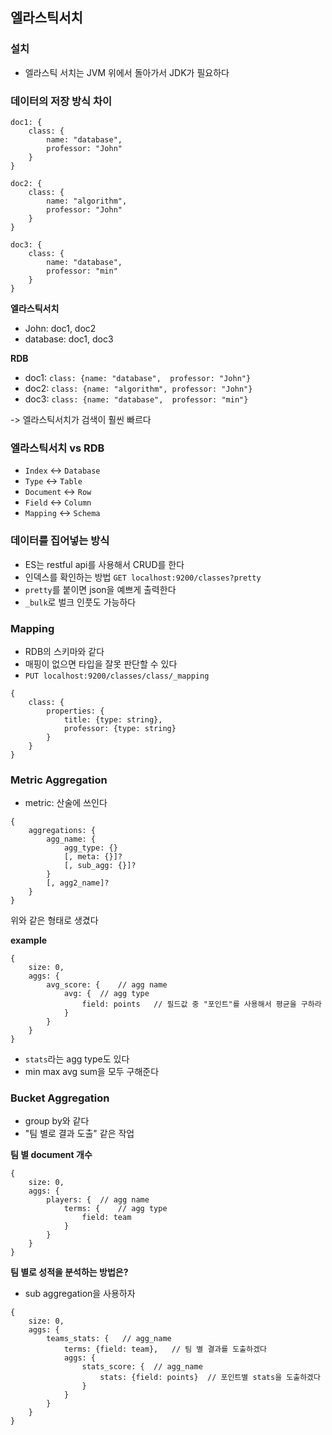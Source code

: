 ## 엘라스틱서치

### 설치 

- 엘라스틱 서치는 JVM 위에서 돌아가서 JDK가 필요하다

### 데이터의 저장 방식 차이

```
doc1: {
	class: {
		name: "database",
		professor: "John"
	}
}

doc2: {
	class: {
		name: "algorithm",
		professor: "John"
	}
}

doc3: {
	class: {
		name: "database",
		professor: "min"
	}
}
```

**엘라스틱서치**
- John: doc1, doc2
- database: doc1, doc3

**RDB**
- doc1: `class: {name: "database",	professor: "John"}`
- doc2: `class: {name: "algorithm",	professor: "John"}`
- doc3: `class: {name: "database",	professor: "min"}`

-> 엘라스틱서치가 검색이 훨씬 빠르다

### 엘라스틱서치 vs RDB

- `Index` <-> `Database`
- `Type` <-> `Table`
- `Document` <-> `Row`
- `Field` <-> `Column`
- `Mapping` <-> `Schema`

### 데이터를 집어넣는 방식

- ES는 restful api를 사용해서 CRUD를 한다
- 인덱스를 확인하는 방법 `GET localhost:9200/classes?pretty`
- `pretty`를 붙이면 json을 예쁘게 출력한다
- `_bulk`로 벌크 인풋도 가능하다

### Mapping

- RDB의 스키마와 같다
- 매핑이 없으면 타입을 잘못 판단할 수 있다
- `PUT localhost:9200/classes/class/_mapping`

```
{
	class: {
		properties: {
			title: {type: string},
			professor: {type: string}
		}
	}
}
```

### Metric Aggregation

- metric: 산술에 쓰인다

```
{
	aggregations: {
		agg_name: {
			agg_type: {}
			[, meta: {}]?
			[, sub_agg: {}]?
		}
		[, agg2_name]?
	}
}
```
위와 같은 형태로 생겼다

**example**

```
{
	size: 0,
	aggs: {	
		avg_score: {	// agg name
			avg: {	// agg type
				field: points	// 필드값 중 "포인트"를 사용해서 평균을 구하라
			}
		}
	}
}
```

- `stats`라는 agg type도 있다
- min max avg sum을 모두 구해준다

### Bucket Aggregation

- group by와 같다
- "팀 별로 결과 도출" 같은 작업

**팀 별 document 개수**
```
{
	size: 0,
	aggs: {	
		players: {	// agg name
			terms: {	// agg type
				field: team
			}
		}
	}
}
```

**팀 별로 성적을 분석하는 방법은?**
- sub aggregation을 사용하자

```
{
	size: 0,
	aggs: {	
		teams_stats: {	 // agg_name
			terms: {field: team},	// 팀 별 결과를 도출하겠다
			aggs: {
				stats_score: {	// agg_name
					stats: {field: points}	// 포인트별 stats을 도출하겠다
				}
			}
		}
	}
}
```
